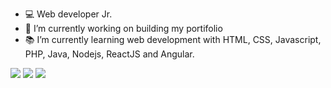 <!-- <img src="logozeneto.png" width="80"/>  -->

- :computer: Web developer Jr. 
- 🔭 I’m currently working on building my portifolio
- :books: I’m currently learning web development with HTML, CSS, Javascript, PHP, Java, Nodejs, ReactJS and Angular.

[<img src="https://img.shields.io/badge/Gmail-D14836?style=for-the-badge&logo=gmail&logoColor=white" />](mailto:josepsneto@gmail.com) [<img src="https://img.shields.io/badge/LinkedIn-0077B5?style=for-the-badge&logo=linkedin&logoColor=white" />](https://www.linkedin.com/in/ze-nto/)  [<img src="https://img.shields.io/badge/Twitter-1DA1F2?style=for-the-badge&logo=twitter&logoColor=white" />](https://www.twitter.com/ze_nto/) 

